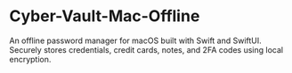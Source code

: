 # Cyber-Vault-Mac-Offline
An offline password manager for macOS built with Swift and SwiftUI. Securely stores credentials, credit cards, notes, and 2FA codes using local encryption.
